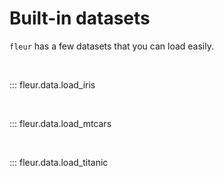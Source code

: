 # Built-in datasets

`fleur` has a few datasets that you can load easily.

<br>

::: fleur.data.load_iris

<br>

::: fleur.data.load_mtcars

<br>

::: fleur.data.load_titanic
